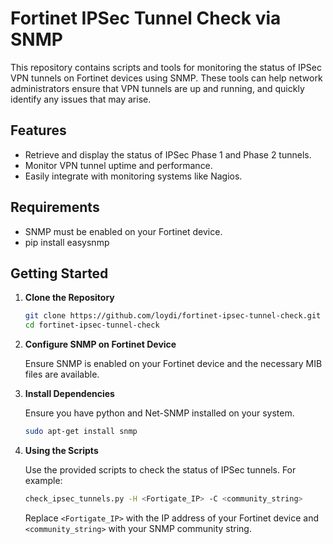 # Fortinet IPSec Tunnel Check via SNMP

This repository contains scripts and tools for monitoring the status of IPSec VPN tunnels on Fortinet devices using SNMP. These tools can help network administrators ensure that VPN tunnels are up and running, and quickly identify any issues that may arise.

## Features

- Retrieve and display the status of IPSec Phase 1 and Phase 2 tunnels.
- Monitor VPN tunnel uptime and performance.
- Easily integrate with monitoring systems like Nagios.

## Requirements

- SNMP must be enabled on your Fortinet device.
- pip install easysnmp

## Getting Started

1. **Clone the Repository**

    ```sh
    git clone https://github.com/loydi/fortinet-ipsec-tunnel-check.git
    cd fortinet-ipsec-tunnel-check
    ```

2. **Configure SNMP on Fortinet Device**

    Ensure SNMP is enabled on your Fortinet device and the necessary MIB files are available.

3. **Install Dependencies**

    Ensure you have python and Net-SNMP installed on your system.

    ```sh
    sudo apt-get install snmp 
    ```

4. **Using the Scripts**

    Use the provided scripts to check the status of IPSec tunnels. For example:

    ```sh
    check_ipsec_tunnels.py -H <Fortigate_IP> -C <community_string>
    ```

    Replace `<Fortigate_IP>` with the IP address of your Fortinet device and `<community_string>` with your SNMP community string.

